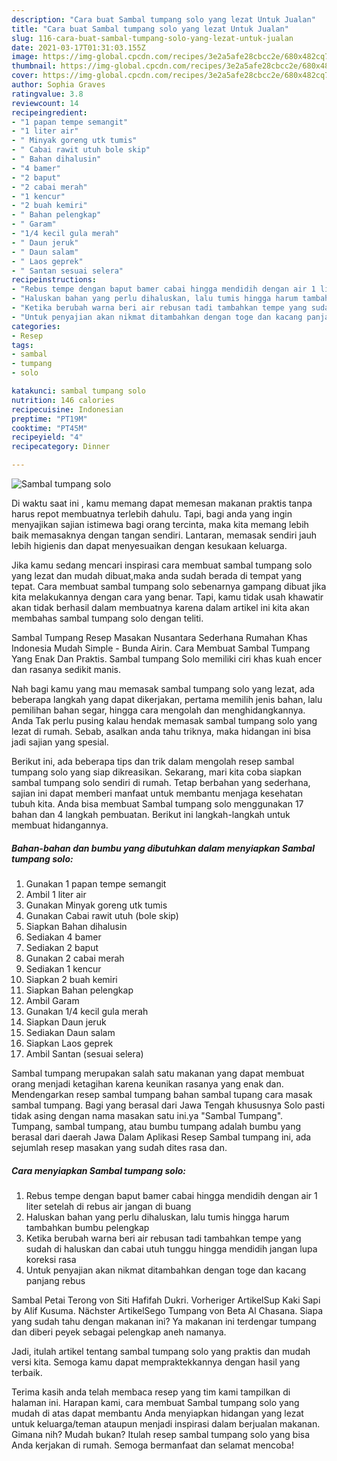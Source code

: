 ```yaml
---
description: "Cara buat Sambal tumpang solo yang lezat Untuk Jualan"
title: "Cara buat Sambal tumpang solo yang lezat Untuk Jualan"
slug: 116-cara-buat-sambal-tumpang-solo-yang-lezat-untuk-jualan
date: 2021-03-17T01:31:03.155Z
image: https://img-global.cpcdn.com/recipes/3e2a5afe28cbcc2e/680x482cq70/sambal-tumpang-solo-foto-resep-utama.jpg
thumbnail: https://img-global.cpcdn.com/recipes/3e2a5afe28cbcc2e/680x482cq70/sambal-tumpang-solo-foto-resep-utama.jpg
cover: https://img-global.cpcdn.com/recipes/3e2a5afe28cbcc2e/680x482cq70/sambal-tumpang-solo-foto-resep-utama.jpg
author: Sophia Graves
ratingvalue: 3.8
reviewcount: 14
recipeingredient:
- "1 papan tempe semangit"
- "1 liter air"
- " Minyak goreng utk tumis"
- " Cabai rawit utuh bole skip"
- " Bahan dihalusin"
- "4 bamer"
- "2 baput"
- "2 cabai merah"
- "1 kencur"
- "2 buah kemiri"
- " Bahan pelengkap"
- " Garam"
- "1/4 kecil gula merah"
- " Daun jeruk"
- " Daun salam"
- " Laos geprek"
- " Santan sesuai selera"
recipeinstructions:
- "Rebus tempe dengan baput bamer cabai hingga mendidih dengan air 1 liter setelah di rebus air jangan di buang"
- "Haluskan bahan yang perlu dihaluskan, lalu tumis hingga harum tambahkan bumbu pelengkap"
- "Ketika berubah warna beri air rebusan tadi tambahkan tempe yang sudah di haluskan dan cabai utuh tunggu hingga mendidih jangan lupa koreksi rasa"
- "Untuk penyajian akan nikmat ditambahkan dengan toge dan kacang panjang rebus"
categories:
- Resep
tags:
- sambal
- tumpang
- solo

katakunci: sambal tumpang solo 
nutrition: 146 calories
recipecuisine: Indonesian
preptime: "PT19M"
cooktime: "PT45M"
recipeyield: "4"
recipecategory: Dinner

---
```



![Sambal tumpang solo](https://img-global.cpcdn.com/recipes/3e2a5afe28cbcc2e/680x482cq70/sambal-tumpang-solo-foto-resep-utama.jpg)

Di waktu  saat ini , kamu memang dapat memesan makanan praktis tanpa harus repot membuatnya terlebih dahulu. Tapi, bagi anda yang ingin menyajikan sajian istimewa bagi orang tercinta, maka kita memang lebih baik memasaknya dengan tangan sendiri. Lantaran, memasak sendiri jauh lebih higienis dan dapat menyesuaikan dengan kesukaan keluarga.

Jika kamu sedang mencari inspirasi cara membuat sambal tumpang solo yang lezat dan mudah dibuat,maka anda sudah berada di tempat yang tepat. Cara membuat sambal tumpang solo  sebenarnya gampang dibuat jika kita melakukannya dengan cara yang benar. Tapi, kamu tidak usah khawatir akan tidak berhasil dalam membuatnya 
karena dalam artikel ini kita akan membahas sambal tumpang solo dengan teliti.  

Sambal Tumpang Resep Masakan Nusantara Sederhana Rumahan Khas Indonesia Mudah Simple - Bunda Airin. Cara Membuat Sambal Tumpang Yang Enak Dan Praktis. Sambal tumpang Solo memiliki ciri khas kuah encer dan rasanya sedikit manis.

Nah bagi kamu yang mau memasak sambal tumpang solo yang lezat, ada beberapa langkah yang dapat dikerjakan, pertama memilih jenis bahan, lalu pemilihan bahan segar, hingga cara mengolah dan menghidangkannya. Anda Tak perlu pusing kalau hendak memasak sambal tumpang solo yang lezat di rumah. Sebab, asalkan anda  tahu triknya, maka hidangan ini bisa jadi sajian yang spesial.

Berikut ini, ada beberapa tips dan trik dalam mengolah resep sambal tumpang solo yang siap dikreasikan. Sekarang, mari kita coba siapkan sambal tumpang solo sendiri di rumah. Tetap berbahan yang sederhana, sajian ini dapat memberi manfaat untuk membantu menjaga kesehatan tubuh kita. Anda bisa membuat Sambal tumpang solo menggunakan 17 bahan dan 4 langkah pembuatan. Berikut ini langkah-langkah untuk membuat hidangannya.

<!--inarticleads1-->

##### Bahan-bahan dan bumbu yang dibutuhkan dalam menyiapkan Sambal tumpang solo:

1. Gunakan 1 papan tempe semangit
1. Ambil 1 liter air
1. Gunakan  Minyak goreng utk tumis
1. Gunakan  Cabai rawit utuh (bole skip)
1. Siapkan  Bahan dihalusin
1. Sediakan 4 bamer
1. Sediakan 2 baput
1. Gunakan 2 cabai merah
1. Sediakan 1 kencur
1. Siapkan 2 buah kemiri
1. Siapkan  Bahan pelengkap
1. Ambil  Garam
1. Gunakan 1/4 kecil gula merah
1. Siapkan  Daun jeruk
1. Sediakan  Daun salam
1. Siapkan  Laos geprek
1. Ambil  Santan (sesuai selera)


Sambal tumpang merupakan salah satu makanan yang dapat membuat orang menjadi ketagihan karena keunikan rasanya yang enak dan. Mendengarkan resep sambal tumpang bahan sambal tupang cara masak sambal tumpang. Bagi yang berasal dari Jawa Tengah khususnya Solo pasti tidak asing dengan nama masakan satu ini.ya &#34;Sambal Tumpang&#34;. Tumpang, sambal tumpang, atau bumbu tumpang adalah bumbu yang berasal dari daerah Jawa Dalam Aplikasi Resep Sambal tumpang ini, ada sejumlah resep masakan yang sudah dites rasa dan. 

<!--inarticleads2-->

##### Cara menyiapkan Sambal tumpang solo:

1. Rebus tempe dengan baput bamer cabai hingga mendidih dengan air 1 liter setelah di rebus air jangan di buang
1. Haluskan bahan yang perlu dihaluskan, lalu tumis hingga harum tambahkan bumbu pelengkap
1. Ketika berubah warna beri air rebusan tadi tambahkan tempe yang sudah di haluskan dan cabai utuh tunggu hingga mendidih jangan lupa koreksi rasa
1. Untuk penyajian akan nikmat ditambahkan dengan toge dan kacang panjang rebus


Sambal Petai Terong von Siti Hafifah Dukri. Vorheriger ArtikelSup Kaki Sapi by Alif Kusuma. Nächster ArtikelSego Tumpang von Beta Al Chasana. Siapa yang sudah tahu dengan makanan ini? Ya makanan ini terdengar tumpang dan diberi peyek sebagai pelengkap aneh namanya. 

Jadi, itulah artikel tentang  sambal tumpang solo  yang praktis dan mudah versi kita. Semoga kamu dapat mempraktekkannya dengan hasil yang terbaik. 

Terima kasih anda telah membaca resep yang tim kami tampilkan di halaman ini. Harapan kami, cara membuat  Sambal tumpang solo yang mudah di atas dapat membantu Anda menyiapkan hidangan yang lezat untuk keluarga/teman ataupun menjadi inspirasi dalam berjualan makanan. Gimana nih? Mudah bukan? Itulah resep sambal tumpang solo yang bisa Anda kerjakan di rumah. Semoga bermanfaat dan selamat mencoba!

